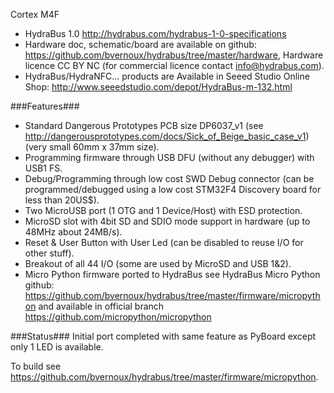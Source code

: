 Cortex M4F
* HydraBus 1.0 http://hydrabus.com/hydrabus-1-0-specifications
* Hardware doc, schematic/board are available on github: https://github.com/bvernoux/hydrabus/tree/master/hardware, Hardware licence CC BY NC (for commercial licence contact info@hydrabus.com).
* HydraBus/HydraNFC... products are Available in Seeed Studio Online Shop: http://www.seeedstudio.com/depot/HydraBus-m-132.html

###Features###
* Standard Dangerous Prototypes PCB size DP6037_v1 (see http://dangerousprototypes.com/docs/Sick_of_Beige_basic_case_v1) (very small 60mm x 37mm size).
* Programming firmware through USB DFU (without any debugger) with USB1 FS.
* Debug/Programming through low cost SWD Debug connector (can be programmed/debugged using a low cost STM32F4 Discovery board for less than 20US$).
* Two MicroUSB port (1 OTG and 1 Device/Host) with ESD protection.
* MicroSD slot with 4bit SD and SDIO mode support in hardware (up to 48MHz about 24MB/s).
* Reset & User Button with User Led (can be disabled to reuse I/O for other stuff).
* Breakout of all 44 I/O (some are used by MicroSD and USB 1&2).
* Micro Python firmware ported to HydraBus see HydraBus Micro Python github: https://github.com/bvernoux/hydrabus/tree/master/firmware/micropython and available in official branch https://github.com/micropython/micropython

###Status###
Initial port completed with same feature as PyBoard except only 1 LED is available.

To build see https://github.com/bvernoux/hydrabus/tree/master/firmware/micropython.
